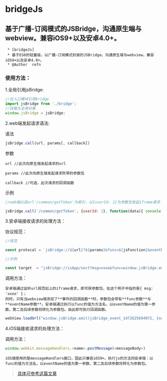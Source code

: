 # bridgeJs
## 基于广播-订阅模式的JSBridge，沟通原生端与webview。兼容iOS9+以及安卓4.0+。

 ```text
  * [bridgeJs]
  * 基于ES6的轻量级，以广播-订阅模式封装的JSBridge。沟通原生端与webview，兼容iOS9+以及安卓4.0+。
  * @Author  refn
 ```

### 使用方法：


  1.全局引用jsBridge:

  ```JavaScript
  //在入口模块引用bridge
  import jsBridge from './bridge';
  //挂载与全局对象
  window.jsBridge = jsBridge;
  ```

  2.web端发起请求语法:

  语法

  ```JavaScript
  jsBridge.call(url, params[, callback])
  ```

  参数

  ```
  url //此次向原生端发起请求的url
  ```
  ```
  params //此次向原生端发起请求所带的参数包
  ```
  ```
  callback //可选，此次请求的回调函数
  ```

  示例

  ```JavaScript
  //web端以该url'/common/getToken'为索引，以{userId: 1}为参数包发起iframe请求

  jsBridge.call('/common/getToken', {userId: 1}, function(data){ console.log(data) })
  ```

 3.安卓端接收请求的处理方法：

  协议规范：

  ```JavaScript
  //规范

  const protocal = `jsBridge://${url}?${params}&func=${jsFunction}&eventName=${jsEventName}`

  //示例

  const target  = "jsBridge://isApp/sect?msg=xxoo&func=window.jsBridge.emit&eventName=jsBridge_event_1472625694972"
  ```

  调用方法：

  ```text
  安卓端通过监听url规范如上的iframe请求，即可获参数包，在这个例子中指的是{ msg: 'xxoo' }；
  同时，只有当webview端添加了**事件的回调函数**时，参数包会带有**func参数**与**eventName参数**。安卓端通过执行以func的值为方法名，以eventName的值为第一参数，第二及后续参数将转化为参数包。由此即可执行回调函数。
  ```

  ```JavaScript
  webView.loadUrl("window.jsBridge.emit(jsBridge_event_1472625694972, {name:1111})");
  ```
  4.iOS端接收请求的处理方法：

  调用方法：

  ```JavaScript
  window.webkit.messageHandlers.<name>.postMessage(<messageBody>)
  ```

  ```text
  iOS端使用的是messageHandlers接口，因此只兼容iOS9+。执行js的方法同安卓端：以func的值为方法名，以eventName的值为第一参数，第二及后续参数将转化为参数包。
  ```

  >[具体可参考这篇文章](http://www.jianshu.com/p/433e59c5a9eb)
